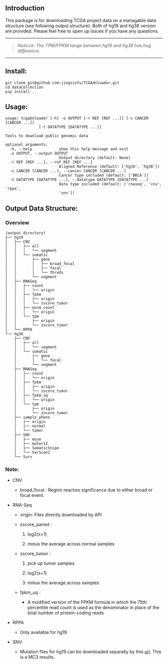 ## Introduction

This package is for downloading TCGA project data on a managable data structure (see following output structure). Both of hg19 and hg38 version are provided. Please feel free to open up issues if you have any questions.

***

> *Noticce: The TPM/FPKM range between hg19 and hg38 has hug difference.* 

***



## Install:

```
git clone git@github.com:jingxinfu/TCGAdnloader.git
cd dataCollection
pip install .
```

## Usage:
```
usage: tcgaDnloader [-h] -o OUTPUT [-r REF [REF ...]] [-c CANCER [CANCER ...]]
               [-t DATATYPE [DATATYPE ...]]

Tools to download public genomic data

optional arguments:
  -h, --help            show this help message and exit
  -o OUTPUT, --output OUTPUT
                        Output directory (default: None)
  -r REF [REF ...], --ref REF [REF ...]
                        Aligned Reference (default: ['hg19', 'hg38'])
  -c CANCER [CANCER ...], --cancer CANCER [CANCER ...]
                        Cancer type included (default: ['BRCA'])
  -t DATATYPE [DATATYPE ...], --datatype DATATYPE [DATATYPE ...]
                        Data type included (default: ['rnaseq', 'cnv', 'rppa',
                        'snv'])
```
##  Output Data Structure:
### Overview
```
(output directory)
├── hg19
│   ├── CNV
│   │   ├── all
│   │   │   └── segment
│   │   └── somatic
│   │       ├── gene
│   │       │   ├── broad_focal
│   │       │   ├── focal
│   │       │   └── threds
│   │       └── segment
│   ├── RNASeq
│   │   ├── count
│   │   │   └── origin
│   │   ├── fpkm
│   │   │   ├── origin
│   │   │   └── zscore_tumor
│   │   ├── norm_count
│   │   │   └── origin
│   │   └── tpm
│   │       ├── origin
│   │       └── zscore_tumor
│   └── RPPA
└── hg38
    ├── CNV
    │   ├── all
    │   │   └── segment
    │   └── somatic
    │       ├── gene
    │       │   └── focal
    │       └── segment
    ├── RNASeq
    │   ├── count
    │   │   └── origin
    │   ├── fpkm
    │   │   ├── origin
    │   │   └── zscore_tumor
    │   ├── fpkm_uq
    │   │   └── origin
    │   └── tpm
    │       ├── origin
    │       └── zscore_tumor
    ├── sample_pheno
    │   ├── origin
    |   ├── normal
    │   └── tumor
    ├── SNV
    │   ├── muse
    │   ├── mutect2
    │   ├── SomaticSnipe
    │   └── VarScan2
    └── Surv
```
### Note:
- CNV

  - broad_focal : Region reaches significance due to either broad or focal event.
- RNA-Seq
  - origin: Files directly downloaded by API

  - zscore_paired : 
    1. log2(x+1)

    2. minus the average across normal samples

  - zscore_tumor : 

    1. pick up tumor samples

    2. log2(x+1)

    3. minus the average across samples

  - fpkm_uq :

    - A modified version of the FPKM formula in which the 75th percentile read count is used as the denominator in place of the total number of protein-coding reads

- RPPA

  - Only available for hg19

- SNV:
  - Mutation files for hg19 can be downloaded separatly by this [url](https://api.gdc.cancer.gov/data/1c8cfe5f-e52d-41ba-94da-f15ea1337efc). This is a MC3 results.